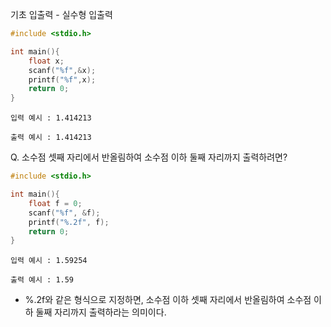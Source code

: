 기초 입출력 - 실수형 입출력

```C
#include <stdio.h>

int main(){
    float x;
    scanf("%f",&x);
    printf("%f",x);
    return 0;
}
```
```
입력 예시 : 1.414213

출력 예시 : 1.414213
```
Q. 소수점 셋째 자리에서 반올림하여
소수점 이하 둘째 자리까지 출력하려면?

```C
#include <stdio.h>

int main(){
    float f = 0;
    scanf("%f", &f);
    printf("%.2f", f);
    return 0;
}
```
```
입력 예시 : 1.59254

출력 예시 : 1.59
```
* %.2f와 같은 형식으로 지정하면,
소수점 이하 셋째 자리에서 반올림하여 소수점 이하 둘째 자리까지 출력하라는 의미이다. 
